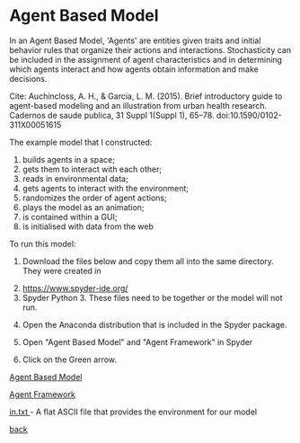 <h1>Agent Based Model</h1>

In an Agent Based Model, 'Agents' are entities given traits and initial behavior rules that organize their actions and interactions. Stochasticity can be included in the assignment of agent characteristics and in determining which agents interact and how agents obtain information and make decisions.
 

Cite: Auchincloss, A. H., & Garcia, L. M. (2015). Brief introductory guide to agent-based modeling and an illustration from urban health research. Cadernos de saude publica, 31 Suppl 1(Suppl 1), 65–78. doi:10.1590/0102-311X00051615

The example model that I constructed:

1. builds agents in a space;
2. gets them to interact with each other;
3. reads in environmental data;
4. gets agents to interact with the environment;
5. randomizes the order of agent actions;
6. plays the model as an animation;
7. is contained within a GUI;
8. is initialised with data from the web


To run this model: 

1. Download the files below and copy them all into the same directory.  They were created in <li>https://www.spyder-ide.org/<li>Spyder Python 3. These files need to be together or the model will not run.   
 
2. Open the Anaconda distribution that is included in the Spyder package.

3. Open "Agent Based Model" and "Agent Framework"  in Spyder

4. Click on the Green arrow.


<a href="https://jlablacker.github.io/GEOG5991-Python-Code/blob/agent_based_model_v10.py">Agent Based Model</a>

<a href="https://jlablacker.github.io/GEOG5991-Python-Code/blob/agentframework_v3.py"> Agent Framework</a>

<a href="https://jlablacker.github.io/GEOG5991-Python-Code/blob/in(1).txt"> in.txt </a> - A flat ASCII file that provides the environment for our model









<a href="https://jlablacker.github.io/GEOG5991-Portfolio/">back</a>
